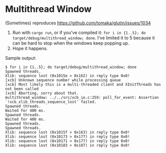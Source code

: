 # Multithread Window

(Sometimes) reproduces https://github.com/tomaka/glutin/issues/1034

1. Run with `cargo run`, or if you've compiled it: `for i in {1..5}; do target/debug/multithread_window; done`. I've limited it to 5 because it can be hard to stop when the windows keep popping up.
2. Hope it happens.

Sample output:

```
$ for i in {1..5}; do target/debug/multithread_window; done
Spawned threads.
Xlib: sequence lost (0x1015e > 0x162) in reply type 0x0!
[xcb] Unknown sequence number while processing queue
[xcb] Most likely this is a multi-threaded client and XInitThreads has not been called
[xcb] Aborting, sorry about that.
multithread_window: ../../src/xcb_io.c:259: poll_for_event: Assertion `!xcb_xlib_threads_sequence_lost' failed.
Spawned threads.
Waited for 400 ms.
Spawned threads.
Waited for 400 ms.
Spawned threads.
Spawned threads.
Xlib: sequence lost (0x1015f > 0x163) in reply type 0x0!
Xlib: sequence lost (0x10173 > 0x177) in reply type 0x0!
Xlib: sequence lost (0x10171 > 0x177) in reply type 0x0!
Xlib: sequence lost (0x10183 > 0x187) in reply type 0x0!
```
